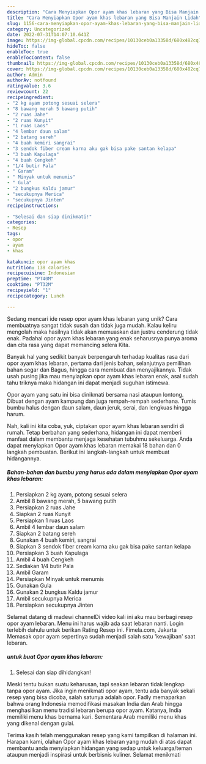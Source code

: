 ```yaml
---
description: "Cara Menyiapkan Opor ayam khas lebaran yang Bisa Manjain Lidah"
title: "Cara Menyiapkan Opor ayam khas lebaran yang Bisa Manjain Lidah"
slug: 1156-cara-menyiapkan-opor-ayam-khas-lebaran-yang-bisa-manjain-lidah
category: Uncategorized
date: 2022-07-31T14:07:10.641Z
image: https://img-global.cpcdn.com/recipes/10130ceb0a13358d/680x482cq70/opor-ayam-khas-lebaran-foto-resep-utama.jpg
hideToc: false
enableToc: true
enableTocContent: false
thumbnail: https://img-global.cpcdn.com/recipes/10130ceb0a13358d/680x482cq70/opor-ayam-khas-lebaran-foto-resep-utama.jpg
cover: https://img-global.cpcdn.com/recipes/10130ceb0a13358d/680x482cq70/opor-ayam-khas-lebaran-foto-resep-utama.jpg
author: Admin
authorAv: notfound
ratingvalue: 3.6
reviewcount: 22
recipeingredient:
- "2 kg ayam potong sesuai selera"
- "8 bawang merah 5 bawang putih"
- "2 ruas Jahe"
- "2 ruas Kunyit"
- "1 ruas Laos"
- "4 lembar daun salam"
- "2 batang sereh"
- "4 buah kemiri sangrai"
- "3 sendok fiber cream karna aku gak bisa pake santan kelapa"
- "3 buah Kapulaga"
- "4 buah Cengkeh"
- "1/4 butir Pala"
- " Garam"
- " Minyak untuk menumis"
- " Gula"
- "2 bungkus Kaldu jamur"
- "secukupnya Merica"
- "secukupnya Jinten"
recipeinstructions:

- "Selesai dan siap dinikmati!"
categories:
- Resep
tags:
- opor
- ayam
- khas

katakunci: opor ayam khas 
nutrition: 138 calories
recipecuisine: Indonesian
preptime: "PT40M"
cooktime: "PT32M"
recipeyield: "1"
recipecategory: Lunch

---
```





Sedang mencari ide resep opor ayam khas lebaran yang unik? Cara membuatnya sangat tidak susah dan tidak juga mudah. Kalau keliru mengolah maka hasilnya tidak akan memuaskan dan justru cenderung tidak enak. Padahal opor ayam khas lebaran yang enak seharusnya punya aroma dan cita rasa yang dapat memancing selera Kita.





Banyak hal yang sedikit banyak berpengaruh terhadap kualitas rasa dari opor ayam khas lebaran, pertama dari jenis bahan, selanjutnya pemilihan bahan segar dan Bagus, hingga cara membuat dan menyajikannya. Tidak usah pusing jika mau menyiapkan opor ayam khas lebaran enak,      asal sudah tahu triknya maka hidangan ini dapat menjadi suguhan istimewa.














Opor ayam yang satu ini bisa dinikmati bersama nasi ataupun lontong. Dibuat dengan ayam kampung dan juga rempah-rempah sederhana. Tumis bumbu halus dengan daun salam, daun jeruk, serai, dan lengkuas hingga harum.






Nah, kali ini kita coba, yuk, ciptakan opor ayam khas lebaran sendiri di rumah. Tetap berbahan yang sederhana, hidangan ini dapat memberi manfaat dalam membantu menjaga kesehatan tubuhmu sekeluarga. Anda dapat menyiapkan Opor ayam khas lebaran memakai 18 bahan dan 0 langkah pembuatan. Berikut ini langkah-langkah untuk membuat hidangannya.

<!--inarticleads1-->

##### Bahan-bahan dan bumbu yang harus ada dalam menyiapkan Opor ayam khas lebaran:

1. Persiapkan 2 kg ayam, potong sesuai selera
1. Ambil 8 bawang merah, 5 bawang putih
1. Persiapkan 2 ruas Jahe
1. Siapkan 2 ruas Kunyit
1. Persiapkan 1 ruas Laos
1. Ambil 4 lembar daun salam
1. Siapkan 2 batang sereh
1. Gunakan 4 buah kemiri, sangrai
1. Siapkan 3 sendok fiber cream karna aku gak bisa pake santan kelapa
1. Persiapkan 3 buah Kapulaga
1. Ambil 4 buah Cengkeh
1. Sediakan 1/4 butir Pala
1. Ambil  Garam
1. Persiapkan  Minyak untuk menumis
1. Gunakan  Gula
1. Gunakan 2 bungkus Kaldu jamur
1. Ambil secukupnya Merica
1. Persiapkan secukupnya Jinten


Selamat datang di madewi channelDi video kali ini aku mau berbagi resep opor ayam lebaran. Menu ini harus wajib ada saat lebaran nanti. Login terlebih dahulu untuk berikan Rating Resep ini. Fimela.com, Jakarta Memasak opor ayam sepertinya sudah menjadi salah satu &#39;kewajiban&#39; saat lebaran. 

<!--inarticleads2-->

#####  untuk buat Opor ayam khas lebaran:


1. Selesai dan siap dihidangkan!

Meski tentu bukan suatu keharusan, tapi seakan lebaran tidak lengkap tanpa opor ayam. Jika ingin menikmati opor ayam, tentu ada banyak sekali resep yang bisa dicoba, salah satunya adalah opor. Fadly memaparkan bahwa orang Indonesia memodifikasi masakan India dan Arab hingga menghasilkan menu tradisi lebaran berupa opor ayam. Katanya, India memiliki menu khas bernama kari. Sementara Arab memiliki menu khas yang dikenal dengan gulai. 

Terima kasih telah menggunakan resep yang kami tampilkan di halaman ini. Harapan kami, olahan Opor ayam khas lebaran yang mudah di atas dapat membantu anda menyiapkan hidangan yang sedap untuk keluarga/teman ataupun menjadi inspirasi untuk berbisnis kuliner. Selamat menikmati
